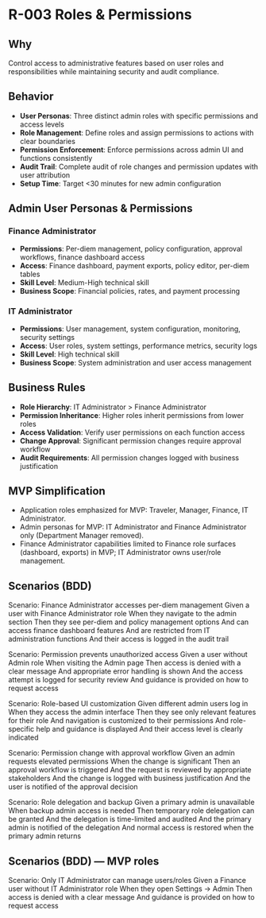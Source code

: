 # R-003 Roles & Permissions

## Why
Control access to administrative features based on user roles and responsibilities while maintaining security and audit compliance.

## Behavior
- **User Personas**: Three distinct admin roles with specific permissions and access levels
- **Role Management**: Define roles and assign permissions to actions with clear boundaries
- **Permission Enforcement**: Enforce permissions across admin UI and functions consistently
- **Audit Trail**: Complete audit of role changes and permission updates with user attribution
- **Setup Time**: Target <30 minutes for new admin configuration

## Admin User Personas & Permissions

### Finance Administrator
- **Permissions**: Per-diem management, policy configuration, approval workflows, finance dashboard access
- **Access**: Finance dashboard, payment exports, policy editor, per-diem tables
- **Skill Level**: Medium-High technical skill
- **Business Scope**: Financial policies, rates, and payment processing

### IT Administrator
- **Permissions**: User management, system configuration, monitoring, security settings
- **Access**: User roles, system settings, performance metrics, security logs
- **Skill Level**: High technical skill
- **Business Scope**: System administration and user access management

## Business Rules
- **Role Hierarchy**: IT Administrator > Finance Administrator
- **Permission Inheritance**: Higher roles inherit permissions from lower roles
- **Access Validation**: Verify user permissions on each function access
- **Change Approval**: Significant permission changes require approval workflow
- **Audit Requirements**: All permission changes logged with business justification

## MVP Simplification
- Application roles emphasized for MVP: Traveler, Manager, Finance, IT Administrator.
- Admin personas for MVP: IT Administrator and Finance Administrator only (Department Manager removed).
- Finance Administrator capabilities limited to Finance role surfaces (dashboard, exports) in MVP; IT Administrator owns user/role management.

## Scenarios (BDD)
Scenario: Finance Administrator accesses per-diem management
Given a user with Finance Administrator role
When they navigate to the admin section
Then they see per-diem and policy management options
And can access finance dashboard features
And are restricted from IT administration functions
And their access is logged in the audit trail

Scenario: Permission prevents unauthorized access
Given a user without Admin role
When visiting the Admin page
Then access is denied with a clear message
And appropriate error handling is shown
And the access attempt is logged for security review
And guidance is provided on how to request access

Scenario: Role-based UI customization
Given different admin users log in
When they access the admin interface
Then they see only relevant features for their role
And navigation is customized to their permissions
And role-specific help and guidance is displayed
And their access level is clearly indicated

Scenario: Permission change with approval workflow
Given an admin requests elevated permissions
When the change is significant
Then an approval workflow is triggered
And the request is reviewed by appropriate stakeholders
And the change is logged with business justification
And the user is notified of the approval decision

Scenario: Role delegation and backup
Given a primary admin is unavailable
When backup admin access is needed
Then temporary role delegation can be granted
And the delegation is time-limited and audited
And the primary admin is notified of the delegation
And normal access is restored when the primary admin returns

## Scenarios (BDD) — MVP roles
Scenario: Only IT Administrator can manage users/roles
Given a Finance user without IT Administrator role
When they open Settings → Admin
Then access is denied with a clear message
And guidance is provided on how to request access
